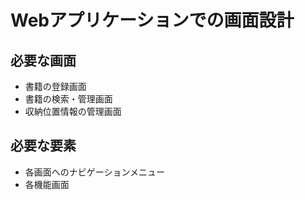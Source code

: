 # Webアプリケーションでの画面設計

##  必要な画面
* 書籍の登録画面
* 書籍の検索・管理画面
* 収納位置情報の管理画面

## 必要な要素
* 各画面へのナビゲーションメニュー
* 各機能画面